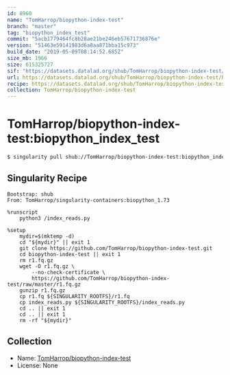 ```yaml
---
id: 8960
name: "TomHarrop/biopython-index-test"
branch: "master"
tag: "biopython_index_test"
commit: "5acb1779464fc8b28ae21be246eb57671736876e"
version: "51463e59141983d6a8aa871bba15c973"
build_date: "2019-05-09T08:14:52.685Z"
size_mb: 1966
size: 615325727
sif: "https://datasets.datalad.org/shub/TomHarrop/biopython-index-test/biopython_index_test/2019-05-09-5acb1779-51463e59/51463e59141983d6a8aa871bba15c973.simg"
url: https://datasets.datalad.org/shub/TomHarrop/biopython-index-test/biopython_index_test/2019-05-09-5acb1779-51463e59/
recipe: https://datasets.datalad.org/shub/TomHarrop/biopython-index-test/biopython_index_test/2019-05-09-5acb1779-51463e59/Singularity
collection: TomHarrop/biopython-index-test
---
```


# TomHarrop/biopython-index-test:biopython_index_test

```bash
$ singularity pull shub://TomHarrop/biopython-index-test:biopython_index_test
```

## Singularity Recipe

```singularity
Bootstrap: shub
From: TomHarrop/singularity-containers:biopython_1.73

%runscript
    python3 /index_reads.py

%setup
    mydir=$(mktemp -d)
    cd "${mydir}" || exit 1
    git clone https://github.com/TomHarrop/biopython-index-test.git
    cd biopython-index-test || exit 1
    rm r1.fq.gz
    wget -O r1.fq.gz \
        --no-check-certificate \
        https://github.com/TomHarrop/biopython-index-test/raw/master/r1.fq.gz
    gunzip r1.fq.gz
    cp r1.fq ${SINGULARITY_ROOTFS}/r1.fq
    cp index_reads.py ${SINGULARITY_ROOTFS}/index_reads.py
    cd .. || exit 1
    cd .. || exit 1
    rm -rf "${mydir}"
```

## Collection

 - Name: [TomHarrop/biopython-index-test](https://github.com/TomHarrop/biopython-index-test)
 - License: None


